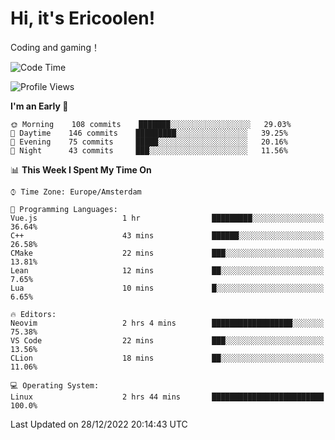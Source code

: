 # Hi, it's Ericoolen!
Coding and gaming！

<!--START_SECTION:waka-->
![Code Time](http://img.shields.io/badge/Code%20Time-590%20hrs%2011%20mins-blue)

![Profile Views](http://img.shields.io/badge/Profile%20Views-4-blue)

**I'm an Early 🐤** 

```text
🌞 Morning    108 commits    ███████░░░░░░░░░░░░░░░░░░   29.03% 
🌆 Daytime    146 commits    █████████░░░░░░░░░░░░░░░░   39.25% 
🌃 Evening    75 commits     █████░░░░░░░░░░░░░░░░░░░░   20.16% 
🌙 Night      43 commits     ███░░░░░░░░░░░░░░░░░░░░░░   11.56%

```


📊 **This Week I Spent My Time On** 

```text
⌚︎ Time Zone: Europe/Amsterdam

💬 Programming Languages: 
Vue.js                   1 hr                █████████░░░░░░░░░░░░░░░░   36.64% 
C++                      43 mins             ██████░░░░░░░░░░░░░░░░░░░   26.58% 
CMake                    22 mins             ███░░░░░░░░░░░░░░░░░░░░░░   13.81% 
Lean                     12 mins             ██░░░░░░░░░░░░░░░░░░░░░░░   7.65% 
Lua                      10 mins             █░░░░░░░░░░░░░░░░░░░░░░░░   6.65%

🔥 Editors: 
Neovim                   2 hrs 4 mins        ██████████████████░░░░░░░   75.38% 
VS Code                  22 mins             ███░░░░░░░░░░░░░░░░░░░░░░   13.56% 
CLion                    18 mins             ██░░░░░░░░░░░░░░░░░░░░░░░   11.06%

💻 Operating System: 
Linux                    2 hrs 44 mins       █████████████████████████   100.0%

```


 Last Updated on 28/12/2022 20:14:43 UTC
<!--END_SECTION:waka-->

